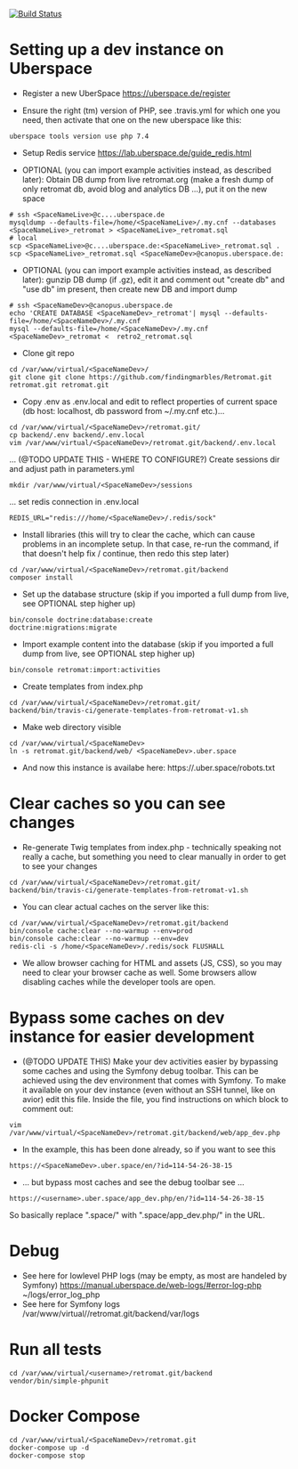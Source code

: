 [![Build Status](https://travis-ci.org/findingmarbles/Retromat.svg?branch=master)](https://travis-ci.org/findingmarbles/Retromat)

Setting up a dev instance on Uberspace
========

* Register a new UberSpace https://uberspace.de/register

* Ensure the right (tm) version of PHP, see .travis.yml for which one you need, then activate that one on the new uberspace like this:
```
uberspace tools version use php 7.4
```

* Setup Redis service https://lab.uberspace.de/guide_redis.html

* OPTIONAL (you can import example activities instead, as described later): Obtain DB dump from live retromat.org (make a fresh dump of only retromat db, avoid blog and analytics DB ...), put it on the new space
```
# ssh <SpaceNameLive>@c....uberspace.de
mysqldump --defaults-file=/home/<SpaceNameLive>/.my.cnf --databases <SpaceNameLive>_retromat > <SpaceNameLive>_retromat.sql
# local
scp <SpaceNameLive>@c....uberspace.de:<SpaceNameLive>_retromat.sql .
scp <SpaceNameLive>_retromat.sql <SpaceNameDev>@canopus.uberspace.de:
```
* OPTIONAL (you can import example activities instead, as described later): gunzip DB dump (if .gz), edit it and comment out "create db" and "use db" im present, then create new DB and import dump
```
# ssh <SpaceNameDev>@canopus.uberspace.de
echo 'CREATE DATABASE <SpaceNameDev>_retromat'| mysql --defaults-file=/home/<SpaceNameDev>/.my.cnf
mysql --defaults-file=/home/<SpaceNameDev>/.my.cnf <SpaceNameDev>_retromat <  retro2_retromat.sql
```
* Clone git repo
```
cd /var/www/virtual/<SpaceNameDev>/
git clone git clone https://github.com/findingmarbles/Retromat.git retromat.git retromat.git
```
* Copy .env as .env.local and edit to reflect properties of current space (db host: localhost, db password from ~/.my.cnf etc.)...

```
cd /var/www/virtual/<SpaceNameDev>/retromat.git/
cp backend/.env backend/.env.local
vim /var/www/virtual/<SpaceNameDev>/retromat.git/backend/.env.local
```
... (@TODO UPDATE THIS - WHERE TO CONFIGURE?) Create sessions dir and adjust path in parameters.yml
```
mkdir /var/www/virtual/<SpaceNameDev>/sessions
```
... set redis connection in .env.local
```
REDIS_URL="redis:///home/<SpaceNameDev>/.redis/sock"
```
* Install libraries (this will try to clear the cache, which can cause problems in an incomplete setup. In that case, re-run the command, if that doesn't help fix / continue, then redo this step later)
```
cd /var/www/virtual/<SpaceNameDev>/retromat.git/backend
composer install
```
* Set up the database structure (skip if you imported a full dump from live, see OPTIONAL step higher up)
```
bin/console doctrine:database:create
doctrine:migrations:migrate
```
 
* Import example content into the database  (skip if you imported a full dump from live, see OPTIONAL step higher up)
```
bin/console retromat:import:activities
```

* Create templates from index.php
```
cd /var/www/virtual/<SpaceNameDev>/retromat.git/
backend/bin/travis-ci/generate-templates-from-retromat-v1.sh
```
* Make web directory visible
```
cd /var/www/virtual/<SpaceNameDev>
ln -s retromat.git/backend/web/ <SpaceNameDev>.uber.space
```
* And now this instance is availabe here: https://<SpaceNameDev>.uber.space/robots.txt

# Clear caches so you can see changes
* Re-generate Twig templates from index.php - technically speaking not really a cache, but something you need to clear manually in order to get to see your changes
```
cd /var/www/virtual/<SpaceNameDev>/retromat.git/
backend/bin/travis-ci/generate-templates-from-retromat-v1.sh
```
* You can clear actual caches on the server like this:
```
cd /var/www/virtual/<SpaceNameDev>/retromat.git/backend
bin/console cache:clear --no-warmup --env=prod
bin/console cache:clear --no-warmup --env=dev
redis-cli -s /home/<SpaceNameDev>/.redis/sock FLUSHALL
```
* We allow browser caching for HTML and assets (JS, CSS), so you may need to clear your browser cache as well. Some browsers allow disabling caches while the developer tools are open.

# Bypass some caches on dev instance for easier development
* (@TODO UPDATE THIS) Make your dev activities easier by bypassing some caches and using the Symfony debug toolbar. This can be achieved using the dev environment that comes with Symfony. To make it available on your dev instance (even without an SSH tunnel, like on avior) edit this file. Inside the file, you find instructions on which block to comment out:
```
vim /var/www/virtual/<SpaceNameDev>/retromat.git/backend/web/app_dev.php
```
* In the example, this has been done already, so if you want to see this
```
https://<SpaceNameDev>.uber.space/en/?id=114-54-26-38-15
```
* ... but bypass most caches and see the debug toolbar see ...
```
https://<username>.uber.space/app_dev.php/en/?id=114-54-26-38-15
```
So basically replace ".space/" with ".space/app_dev.php/" in the URL.

# Debug
* See here for lowlevel PHP logs (may be empty, as most are handeled by Symfony)
https://manual.uberspace.de/web-logs/#error-log-php
~/logs/error_log_php
* See here for Symfony logs
/var/www/virtual/<SpaceNameDev>/retromat.git/backend/var/logs

# Run all tests
```
cd /var/www/virtual/<username>/retromat.git/backend
vendor/bin/simple-phpunit
```

# Docker Compose
```
cd /var/www/virtual/<SpaceNameDev>/retromat.git
docker-compose up -d
docker-compose stop
```
